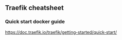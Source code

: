 Traefik cheatsheet 
---
### Quick start docker guide 
https://doc.traefik.io/traefik/getting-started/quick-start/

